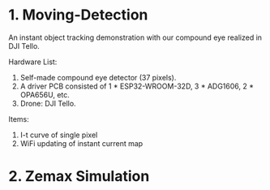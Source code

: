 
# 1. Moving-Detection

An instant object tracking demonstration with our compound eye realized in DJI Tello.

Hardware List:
1. Self-made compound eye detector (37 pixels).
2. A driver PCB consisted of 1 * ESP32-WROOM-32D, 3 * ADG1606, 2 * OPA656U, etc.
3. Drone: DJI Tello.

Items:
1. I-t curve of single pixel
2. WiFi updating of instant current map

# 2. Zemax Simulation
